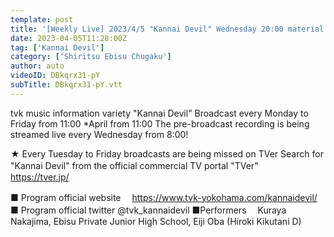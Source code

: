 ```yaml
---
template: post
title: '[Weekly Live] 2023/4/5 "Kannai Devil" Wednesday 20:00 material'
date: 2023-04-05T11:28:00Z
tag: ['Kannai Devil']
category: ['Shiritsu Ebisu Chugaku']
author: auto 
videoID: DBkqrx31-pY
subTitle: DBkqrx31-pY.vtt
---
```

tvk music information variety "Kannai Devil"
Broadcast every Monday to Friday from 11:00 *April from 11:00
The pre-broadcast recording is being streamed live every Wednesday from 8:00!

★ Every Tuesday to Friday broadcasts are being missed on TVer
Search for "Kannai Devil" from the official commercial TV portal "TVer"
　https://tver.jp/

■ Program official website
　https://www.tvk-yokohama.com/kannaidevil/
■ Program official twitter
@tvk_kannaidevil
■Performers
　Kuraya Nakajima, Ebisu Private Junior High School, Eiji Oba (Hiroki Kikutani D)